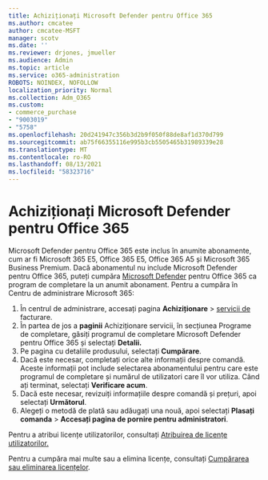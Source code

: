 ```yaml
---
title: Achiziționați Microsoft Defender pentru Office 365
ms.author: cmcatee
author: cmcatee-MSFT
manager: scotv
ms.date: ''
ms.reviewer: drjones, jmueller
ms.audience: Admin
ms.topic: article
ms.service: o365-administration
ROBOTS: NOINDEX, NOFOLLOW
localization_priority: Normal
ms.collection: Adm_O365
ms.custom:
- commerce_purchase
- "9003019"
- "5758"
ms.openlocfilehash: 20d241947c356b3d2b9f050f88de8af1d370d799
ms.sourcegitcommit: ab75f66355116e995b3cb5505465b31989339e28
ms.translationtype: MT
ms.contentlocale: ro-RO
ms.lasthandoff: 08/13/2021
ms.locfileid: "58323716"
---
```

# <a name="purchase-microsoft-defender-for-office-365"></a>Achiziționați Microsoft Defender pentru Office 365

Microsoft Defender pentru Office 365 este inclus în anumite abonamente, cum ar fi Microsoft 365 E5, Office 365 E5, Office 365 A5 și Microsoft 365 Business Premium. Dacă abonamentul nu include Microsoft Defender pentru Office 365, puteți cumpăra [Microsoft Defender](https://docs.microsoft.com/microsoft-365/security/office-365-security/office-365-atp) pentru Office 365 ca program de completare la un anumit abonament. Pentru a cumpăra în Centru de administrare Microsoft 365:

1. În centrul de administrare, accesați pagina **Achiziționare**  >  [servicii de](https://go.microsoft.com/fwlink/p/?linkid=868433) facturare.
2. În partea de jos a **paginii** Achiziționare servicii, în secțiunea Programe de completare, găsiți programul de completare Microsoft Defender pentru Office 365 și selectați **Detalii.** 
3. Pe pagina cu detaliile produsului, selectați **Cumpărare**.
4. Dacă este necesar, completați orice alte informații despre comandă. Aceste informații pot include selectarea abonamentului pentru care este programul de completare și numărul de utilizatori care îl vor utiliza. Când ați terminat, selectați **Verificare acum**.
5. Dacă este necesar, revizuiți informațiile despre comandă și prețuri, apoi selectați **Următorul**.
6. Alegeți o metodă de plată sau adăugați una nouă, apoi selectați **Plasați comanda**  >  **Accesați pagina de pornire pentru administratori**.

Pentru a atribui licențe utilizatorilor, consultați [Atribuirea de licențe utilizatorilor.](https://docs.microsoft.com/microsoft-365/admin/manage/assign-licenses-to-users)

Pentru a cumpăra mai multe sau a elimina licențe, consultați [Cumpărarea sau eliminarea licențelor](https://docs.microsoft.com/microsoft-365/commerce/licenses/buy-licenses#buy-or-remove-licenses-for-your-business-subscription).